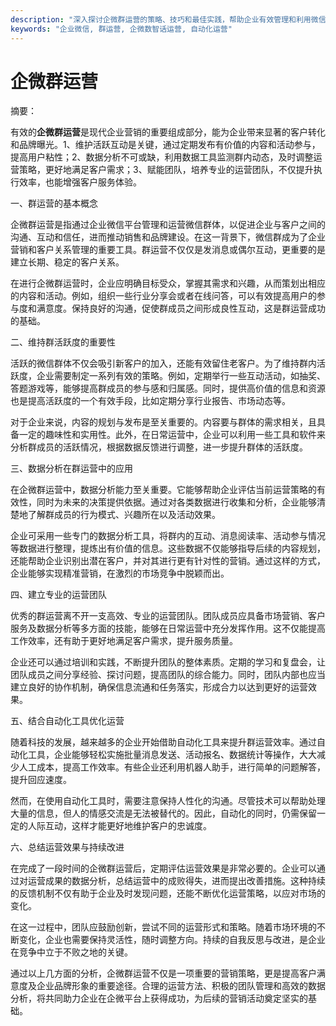 ```yaml
---
description: "深入探讨企微群运营的策略、技巧和最佳实践，帮助企业有效管理和利用微信群体，提高客户转化率。"
keywords: "企业微信, 群运营, 企微数智话运营, 自动化运营"
---
```

# 企微群运营

摘要：

有效的**企微群运营**是现代企业营销的重要组成部分，能为企业带来显著的客户转化和品牌曝光。1、维护活跃互动是关键，通过定期发布有价值的内容和活动参与，提高用户粘性；2、数据分析不可或缺，利用数据工具监测群内动态，及时调整运营策略，更好地满足客户需求；3、赋能团队，培养专业的运营团队，不仅提升执行效率，也能增强客户服务体验。

一、群运营的基本概念

企微群运营是指通过企业微信平台管理和运营微信群体，以促进企业与客户之间的沟通、互动和信任，进而推动销售和品牌建设。在这一背景下，微信群成为了企业营销和客户关系管理的重要工具。群运营不仅仅是发消息或偶尔互动，更重要的是建立长期、稳定的客户关系。

在进行企微群运营时，企业应明确目标受众，掌握其需求和兴趣，从而策划出相应的内容和活动。例如，组织一些行业分享会或者在线问答，可以有效提高用户的参与度和满意度。保持良好的沟通，促使群成员之间形成良性互动，这是群运营成功的基础。

二、维持群活跃度的重要性

活跃的微信群体不仅会吸引新客户的加入，还能有效留住老客户。为了维持群内活跃度，企业需要制定一系列有效的策略。例如，定期举行一些互动活动，如抽奖、答题游戏等，能够提高群成员的参与感和归属感。同时，提供高价值的信息和资源也是提高活跃度的一个有效手段，比如定期分享行业报告、市场动态等。

对于企业来说，内容的规划与发布是至关重要的。内容要与群体的需求相关，且具备一定的趣味性和实用性。此外，在日常运营中，企业可以利用一些工具和软件来分析群成员的活跃情况，根据数据反馈进行调整，进一步提升群体的活跃度。

三、数据分析在群运营中的应用

在企微群运营中，数据分析能力至关重要。它能够帮助企业评估当前运营策略的有效性，同时为未来的决策提供依据。通过对各类数据进行收集和分析，企业能够清楚地了解群成员的行为模式、兴趣所在以及活动效果。

企业可采用一些专门的数据分析工具，将群内的互动、消息阅读率、活动参与情况等数据进行整理，提炼出有价值的信息。这些数据不仅能够指导后续的内容规划，还能帮助企业识别出潜在客户，并对其进行更有针对性的营销。通过这样的方式，企业能够实现精准营销，在激烈的市场竞争中脱颖而出。

四、建立专业的运营团队

优秀的群运营离不开一支高效、专业的运营团队。团队成员应具备市场营销、客户服务及数据分析等多方面的技能，能够在日常运营中充分发挥作用。这不仅能提高工作效率，还有助于更好地满足客户需求，提升服务质量。

企业还可以通过培训和实践，不断提升团队的整体素质。定期的学习和复盘会，让团队成员之间分享经验、探讨问题，提高团队的综合能力。同时，团队内部也应当建立良好的协作机制，确保信息流通和任务落实，形成合力以达到更好的运营效果。

五、结合自动化工具优化运营

随着科技的发展，越来越多的企业开始借助自动化工具来提升群运营效率。通过自动化工具，企业能够轻松实施批量消息发送、活动报名、数据统计等操作，大大减少人工成本，提高工作效率。有些企业还利用机器人助手，进行简单的问题解答，提升回应速度。

然而，在使用自动化工具时，需要注意保持人性化的沟通。尽管技术可以帮助处理大量的信息，但人的情感交流是无法被替代的。因此，自动化的同时，仍需保留一定的人际互动，这样才能更好地维护客户的忠诚度。

六、总结运营效果与持续改进

在完成了一段时间的企微群运营后，定期评估运营效果是非常必要的。企业可以通过对运营成果的数据分析，总结运营中的成败得失，进而提出改善措施。这种持续的反馈机制不仅有助于企业及时发现问题，还能不断优化运营策略，以应对市场的变化。

在这一过程中，团队应鼓励创新，尝试不同的运营形式和策略。随着市场环境的不断变化，企业也需要保持灵活性，随时调整方向。持续的自我反思与改进，是企业在竞争中立于不败之地的关键。

通过以上几方面的分析，企微群运营不仅是一项重要的营销策略，更是提高客户满意度及企业品牌形象的重要途径。合理的运营方法、积极的团队管理和高效的数据分析，将共同助力企业在企微平台上获得成功，为后续的营销活动奠定坚实的基础。
